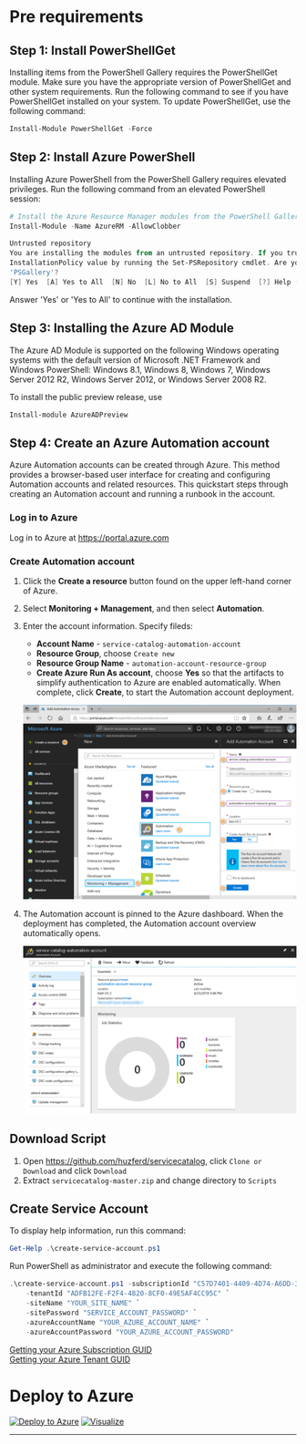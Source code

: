# Pre requirements

## Step 1: Install PowerShellGet

Installing items from the PowerShell Gallery requires the PowerShellGet module. Make sure you have
the appropriate version of PowerShellGet and other system requirements. Run the following command
to see if you have PowerShellGet installed on your system.
To update PowerShellGet, use the following command:

```powershell
Install-Module PowerShellGet -Force
```

## Step 2: Install Azure PowerShell

Installing Azure PowerShell from the PowerShell Gallery requires elevated privileges. Run the
following command from an elevated PowerShell session:

```powershell
# Install the Azure Resource Manager modules from the PowerShell Gallery
Install-Module -Name AzureRM -AllowClobber
```

```powershell
Untrusted repository
You are installing the modules from an untrusted repository. If you trust this repository, change its
InstallationPolicy value by running the Set-PSRepository cmdlet. Are you sure you want to install the modules from
'PSGallery'?
[Y] Yes  [A] Yes to All  [N] No  [L] No to All  [S] Suspend  [?] Help (default is "N"): A
```

Answer 'Yes' or 'Yes to All' to continue with the installation.

## Step 3: Installing the Azure AD Module

The Azure AD Module is supported on the following Windows operating systems with the default version of Microsoft .NET Framework and Windows PowerShell: Windows 8.1, Windows 8, Windows 7, Windows Server 2012 R2, Windows Server 2012, or Windows Server 2008 R2.

To install the public preview release, use

```powershell
Install-module AzureADPreview
```

## Step 4: Create an Azure Automation account

Azure Automation accounts can be created through Azure. This method provides a browser-based user interface for creating and configuring Automation accounts and related resources. This quickstart steps through creating an Automation account and running a runbook in the account.

### Log in to Azure

Log in to Azure at https://portal.azure.com

### Create Automation account

1.  Click the **Create a resource** button found on the upper left-hand corner of Azure.

1.  Select **Monitoring + Management**, and then select **Automation**.

1.  Enter the account information. Specify fileds:

    * **Account Name** - `service-catalog-automation-account`
    * **Resource Group**, choose `Create new`
    * **Resource Group Name** - `automation-account-resource-group`
    * **Create Azure Run As account**, choose **Yes** so that the artifacts to simplify authentication to Azure are enabled automatically. When complete, click **Create**, to start the Automation account deployment.

    ![Enter information about your Automation account in the page](./media/automation-account/create-automation-account-portal-blade.png)

1.  The Automation account is pinned to the Azure dashboard. When the deployment has completed, the Automation account overview automatically opens.

    ![Automation account overview](./media/automation-account/automation-account-overview.png)

## Download Script

1.  Open https://github.com/huzferd/servicecatalog, click `Clone or Download` and click `Download`
2.  Extract `servicecatalog-master.zip` and change directory to `Scripts`

## Create Service Account

To display help information, run this command:

```powershell
Get-Help .\create-service-account.ps1
```

Run PowerShell as administrator and execute the following command:

```powershell
.\create-service-account.ps1 -subscriptionId "C57D7401-4409-4D74-A6DD-346DC1C7F3A0" `
    -tenantId "ADFB12FE-F2F4-4820-8CF0-49E5AF4CC95C" `
    -siteName "YOUR_SITE_NAME" `
    -sitePassword "SERVICE_ACCOUNT_PASSWORD" `
    -azureAccountName "YOUR_AZURE_ACCOUNT_NAME" `
    -azureAccountPassword "YOUR_AZURE_ACCOUNT_PASSWORD"
```

[Getting your Azure Subscription GUID](https://blogs.msdn.microsoft.com/mschray/2016/03/18/getting-your-azure-subscription-guid-new-portal/)  
[Getting your Azure Tenant GUID](https://support.office.com/en-us/article/find-your-office-365-tenant-id-6891b561-a52d-4ade-9f39-b492285e2c9b)

# Deploy to Azure

[![Deploy to Azure](http://azuredeploy.net/deploybutton.png)](https://azuredeploy.net/)
[![Visualize](http://armviz.io/visualizebutton.png)](http://armviz.io/#/?load=https://raw.githubusercontent.com/huzferd/servicecatalog/master/azuredeploy.json)

---

